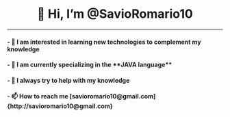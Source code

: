 <h1 align="center">👋 Hi, I’m @SavioRomario10</h1>
<hr>
<p align="right">
<h4>- 👀 I am interested in learning new technologies to complement my knowledge</h4>
<h4>- 🌱 I am currently specializing in the **JAVA language**</h4>
<h4>- 💞️ I always try to help with my knowledge</h4>
<h4>- 📫 How to reach me [savioromario10@gmail.com]{http://savioromario10@gmail.com}</h4>
</p>

